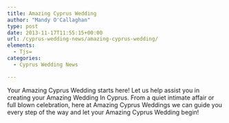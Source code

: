 ```yaml
---
title: Amazing Cyprus Wedding
author: "Mandy O'Callaghan"
type: post
date: 2013-11-17T11:55:15+00:00
url: /cyprus-wedding-news/amazing-cyprus-wedding/
elements:
  - Tjs=
categories:
  - Cyprus Wedding News

---
```

Your Amazing Cyprus Wedding starts here! Let us help assist you in creating your Amazing Wedding In Cyprus. From a quiet intimate affair or full blown celebration, here at Amazing Cyprus Weddings we can guide you every step of the way and let your Amazing Cyprus Wedding begin!

&nbsp;